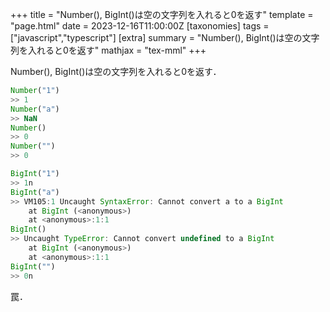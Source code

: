+++
title = "Number(), BigInt()は空の文字列を入れると0を返す"
template = "page.html"
date = 2023-12-16T11:00:00Z
[taxonomies]
tags = ["javascript","typescript"]
[extra]
summary = "Number(), BigInt()は空の文字列を入れると0を返す"
mathjax = "tex-mml"
+++

Number(), BigInt()は空の文字列を入れると0を返す．

```javascript
Number("1")
>> 1
Number("a")
>> NaN
Number()
>> 0
Number("")
>> 0
```

```javascript
BigInt("1")
>> 1n
BigInt("a")
>> VM105:1 Uncaught SyntaxError: Cannot convert a to a BigInt
    at BigInt (<anonymous>)
    at <anonymous>:1:1
BigInt()
>> Uncaught TypeError: Cannot convert undefined to a BigInt
    at BigInt (<anonymous>)
    at <anonymous>:1:1
BigInt("")
>> 0n
```

罠．







